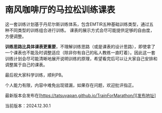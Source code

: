 # 南风咖啡厅的马拉松训练课表

这一套训练计划基于丹尼尔斯训练体系，包含EMTIR五种基础训练类型，通过五种不同类型的训练组合进行训练。
课表的展示方式会尽可能提供足够的自由度，方便调整。

**训练思路比具体课表更重要**，不理解训练思路（或是课表的设计思路），即使拿了一个课表也不能及时调整适应（除非你有自己的私人教练一直盯着）。因此这一套训练计划会尽可能清晰地展开说明训练的原理，希望看完后可以让大家自己安排和调整属于自己的课表。

最后祝大家科学训练，顺利PB。

个人能力有限，内容中难免出现错漏，如果存在问题，欢迎批评指正。

最新版本会发布在[https://tatsuyapan.github.io/TrainForMarathon/][发布地址]

当前版本：2024.12.30.1

[发布地址]:https://tatsuyapan.github.io/TrainForMarathon/